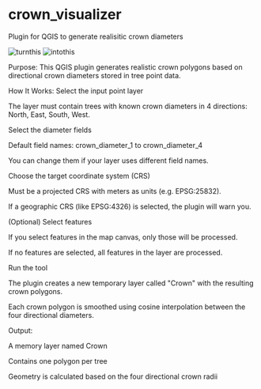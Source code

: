 # crown_visualizer
Plugin for QGIS to generate realisitic crown diameters

![turnthis](https://github.com/user-attachments/assets/63da8681-0e9f-4493-81ba-a41fb7fd59cd)
![intothis](https://github.com/user-attachments/assets/f96d5725-4fd2-4ebb-ba7c-9f92006ab039)


Purpose:
This QGIS plugin generates realistic crown polygons based on directional crown diameters stored in tree point data.

How It Works:
Select the input point layer

The layer must contain trees with known crown diameters in 4 directions: North, East, South, West.

Select the diameter fields

Default field names: crown_diameter_1 to crown_diameter_4

You can change them if your layer uses different field names.

Choose the target coordinate system (CRS)

Must be a projected CRS with meters as units (e.g. EPSG:25832).

If a geographic CRS (like EPSG:4326) is selected, the plugin will warn you.

(Optional) Select features

If you select features in the map canvas, only those will be processed.

If no features are selected, all features in the layer are processed.

Run the tool

The plugin creates a new temporary layer called "Crown" with the resulting crown polygons.

Each crown polygon is smoothed using cosine interpolation between the four directional diameters.

Output:

A memory layer named Crown

Contains one polygon per tree

Geometry is calculated based on the four directional crown radii

